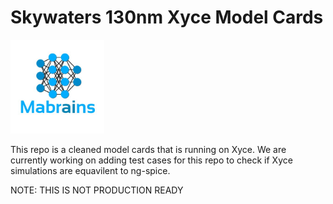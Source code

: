 # Skywaters 130nm Xyce Model Cards


[<img src="https://github.com/mabrains/xyce_sky130/raw/main/mabrains_logo.jpg" width="150">](http://mabrains.com/)

This repo is a cleaned model cards that is running on Xyce. We are currently working on adding test cases for this repo to check if Xyce simulations are equavilent to ng-spice.

NOTE: THIS IS NOT PRODUCTION READY

